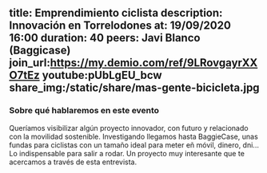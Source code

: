title: Emprendimiento ciclista
description: Innovación en Torrelodones
at: 19/09/2020 16:00
duration: 40
peers: Javi Blanco (Baggicase)
join_url:https://my.demio.com/ref/9LRovgayrXXO7tEz
youtube:pUbLgEU_bcw
share_img:/static/share/mas-gente-bicicleta.jpg
----
### Sobre qué hablaremos en este evento

Queríamos visibilizar algún proyecto innovador, con futuro y relacionado con la movilidad sostenible. Investigando llegamos hasta BaggieCase, unas fundas para ciclistas con un tamaño ideal para meter eñ móvil, dinero, dni... Lo indispensable para salir a rodar. Un proyecto muy interesante que te acercamos a través de esta entrevista.
